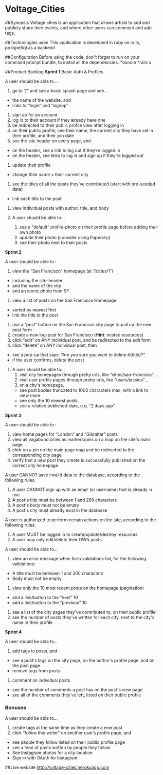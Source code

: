 # Voltage_Cities

##Synopsis
Voltage cities is an application that allows artists to add and publicly share their events, and where other users can comment and add tags.

##Technologies used
This application is developed in ruby on rails, postgreSql as a backend

##Configuration 
Before using the code, don"t forget to run on your command prompt bundle, to install all the dependencies.
 *bundle
 *rails s
 
##Product Backlog
**Sprint 1**
 Basic Auth & Profiles

A user should be able to ...

1. go to “/” and see a basic splash page and see...
  * the name of the website, and
  * links to “login” and “signup”
1. sign up for an account
1. log in to their account if they already have one
1. be redirected to their public profile view after logging in
1. on their public profile, see their name, the current city they have set in their profile, and their join date
1. see the site header on every page, and 
  * on the header, see a link to log out if they’re logged in
  * on the header, see links to log in and sign up if they’re logged out
1. update their profile
  * change their name + their current city
1. see the titles of all the posts they’ve contributed (start with pre-seeded data)
  * link each title to the post
1. view individual posts with author, title, and body
2. A user should be able to...

    1. see a “default” profile-photo on their profile page before adding their own photo
    1. update their photo (consider using Paperclip)
    1. see their photo next to their posts
    

**Sprint 2**

A user should be able to :
1. view the “San Francisco” homepage (at “/cities/1”)
  * including the site-header
  * and the name of the city
  * and an iconic photo from SF
1. view a list of posts on the San Francisco Homepage
  * sorted by newest first
  * link the title to the post
1. use a “post” button on the San Francisco city page to pull up the new post form
1. create a new log-post for San Francisco (**Hint:** nested resources)
1. click “edit” on ANY individual post, and be redirected to the edit form
1. click “delete” on ANY individual post, then
  * see a pop-up that says: “Are you sure you want to delete #{title}?”
  * if the user confirms, delete the post
1. A user should be able to...
    1. visit city homepages through pretty urls, like “cities/san-francisco”...
    1. visit user profile pages through pretty urls, like "users/jessica"...
    1. on a city's homepage,
      * see post bodies truncated to 1000 characters max, with a link to view more
      * see only the 10 newest posts
      * see a relative published-date, e.g. “2 days ago”

**Sprint 3**

A user should be able to :

1. view home pages for “London” and “Gibraltar” posts
1. view all vagabond cities as markers/pins on a map on the site's main page
1. click on a pin on the main page map and be redirected to the corresponding city page
1. verify that a new post they create is successfully published on the correct city homepage

A user CANNOT save invalid data to the database, according to the following rules:

1. A user CANNOT sign up with an email (or username) that is already in use
1. A post's title must be between 1 and 200 characters
1. A post's body must not be empty
1. A post's city must already exist in the database

A user is authorized to perform certain actions on the site, according to the following rules:

1. A user MUST be logged in to create/update/destroy resources
1. A user may only edit/delete their OWN posts

A user should be able to...

1. view an error message when form validations fail, for the following validations:
  * A title must be between 1 and 200 characters
  * Body must not be empty
1. view only the 10 most recent posts on the homepage (pagination)
  * and a link/button to the “next” 10
  * add a link/button to the “previous” 10
1. see a list of the city pages they’ve contributed to, on their public profile
1. see the number of posts they’ve written for each city, next to the city's name in their profile

**Sprint 4**

A user should be able to...

1. add tags to posts, and
  * see a post's tags on the city page, on the author's profile page, and on the post page
  * remove tags from posts
1. comment on individual posts
  * see the number of comments a post has on the post's view page
  * see all of the comments they’ve left, listed on their public profile

### Bonuses

A user should be able to...

1. create tags at the same time as they create a new post 
1. click “follow this writer” on another user’s profile page, and
  * see people they follow listed on their public profile page
  * see a feed of posts written by people they follow
* See Instagram photos for a city location
* Sign in with OAuth for Instagram

##Live website
http://voltage-cities.herokuapp.com
